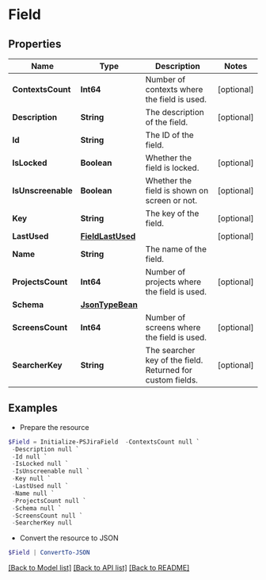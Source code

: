 # Field
## Properties

Name | Type | Description | Notes
------------ | ------------- | ------------- | -------------
**ContextsCount** | **Int64** | Number of contexts where the field is used. | [optional] 
**Description** | **String** | The description of the field. | [optional] 
**Id** | **String** | The ID of the field. | 
**IsLocked** | **Boolean** | Whether the field is locked. | [optional] 
**IsUnscreenable** | **Boolean** | Whether the field is shown on screen or not. | [optional] 
**Key** | **String** | The key of the field. | [optional] 
**LastUsed** | [**FieldLastUsed**](FieldLastUsed.md) |  | [optional] 
**Name** | **String** | The name of the field. | 
**ProjectsCount** | **Int64** | Number of projects where the field is used. | [optional] 
**Schema** | [**JsonTypeBean**](JsonTypeBean.md) |  | 
**ScreensCount** | **Int64** | Number of screens where the field is used. | [optional] 
**SearcherKey** | **String** | The searcher key of the field. Returned for custom fields. | [optional] 

## Examples

- Prepare the resource
```powershell
$Field = Initialize-PSJiraField  -ContextsCount null `
 -Description null `
 -Id null `
 -IsLocked null `
 -IsUnscreenable null `
 -Key null `
 -LastUsed null `
 -Name null `
 -ProjectsCount null `
 -Schema null `
 -ScreensCount null `
 -SearcherKey null
```

- Convert the resource to JSON
```powershell
$Field | ConvertTo-JSON
```

[[Back to Model list]](../README.md#documentation-for-models) [[Back to API list]](../README.md#documentation-for-api-endpoints) [[Back to README]](../README.md)

